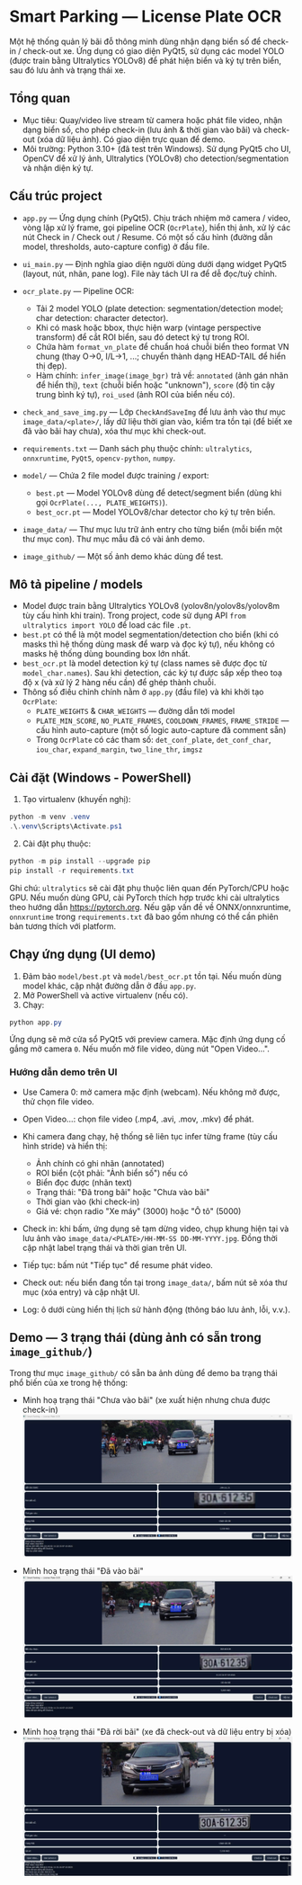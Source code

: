 # Smart Parking — License Plate OCR

Một hệ thống quản lý bãi đỗ thông minh dùng nhận dạng biển số để check-in / check-out xe. Ứng dụng có giao diện PyQt5, sử dụng các model YOLO (được train bằng Ultralytics YOLOv8) để phát hiện biển và ký tự trên biển, sau đó lưu ảnh và trạng thái xe.

## Tổng quan
- Mục tiêu: Quay/video live stream từ camera hoặc phát file video, nhận dạng biển số, cho phép check-in (lưu ảnh & thời gian vào bãi) và check-out (xóa dữ liệu ảnh). Có giao diện trực quan để demo.
- Môi trường: Python 3.10+ (đã test trên Windows). Sử dụng PyQt5 cho UI, OpenCV để xử lý ảnh, Ultralytics (YOLOv8) cho detection/segmentation và nhận diện ký tự.

## Cấu trúc project
- `app.py` — Ứng dụng chính (PyQt5). Chịu trách nhiệm mở camera / video, vòng lặp xử lý frame, gọi pipeline OCR (`OcrPlate`), hiển thị ảnh, xử lý các nút Check in / Check out / Resume. Có một số cấu hình (đường dẫn model, thresholds, auto-capture config) ở đầu file.

- `ui_main.py` — Định nghĩa giao diện người dùng dưới dạng widget PyQt5 (layout, nút, nhãn, pane log). File này tách UI ra để dễ đọc/tuỳ chỉnh.

- `ocr_plate.py` — Pipeline OCR:
  - Tải 2 model YOLO (plate detection: segmentation/detection model; char detection: character detector).
  - Khi có mask hoặc bbox, thực hiện warp (vintage perspective transform) để cắt ROI biển, sau đó detect ký tự trong ROI.
  - Chứa hàm `format_vn_plate` để chuẩn hoá chuỗi biển theo format VN chung (thay O->0, I/L->1, ...; chuyển thành dạng HEAD-TAIL để hiển thị đẹp).
  - Hàm chính: `infer_image(image_bgr)` trả về: `annotated` (ảnh gán nhãn để hiển thị), `text` (chuỗi biển hoặc "unknown"), `score` (độ tin cậy trung bình ký tự), `roi_used` (ảnh ROI của biển nếu có).

- `check_and_save_img.py` — Lớp `CheckAndSaveImg` để lưu ảnh vào thư mục `image_data/<plate>/`, lấy dữ liệu thời gian vào, kiểm tra tồn tại (để biết xe đã vào bãi hay chưa), xóa thư mục khi check-out.

- `requirements.txt` — Danh sách phụ thuộc chính: `ultralytics`, `onnxruntime`, `PyQt5`, `opencv-python`, `numpy`.

- `model/` — Chứa 2 file model được training / export:
  - `best.pt` — Model YOLOv8 dùng để detect/segment biển (dùng khi gọi `OcrPlate(..., PLATE_WEIGHTS)`).
  - `best_ocr.pt` — Model YOLOv8/char detector cho ký tự trên biển.

- `image_data/` — Thư mục lưu trữ ảnh entry cho từng biển (mỗi biển một thư mục con). Thư mục mẫu đã có vài ảnh demo.

- `image_github/` — Một số ảnh demo khác dùng để test.

## Mô tả pipeline / models
- Model được train bằng Ultralytics YOLOv8 (yolov8n/yolov8s/yolov8m tùy cấu hình khi train). Trong project, code sử dụng API `from ultralytics import YOLO` để load các file `.pt`.
- `best.pt` có thể là một model segmentation/detection cho biển (khi có masks thì hệ thống dùng mask để warp và đọc ký tự), nếu không có masks hệ thống dùng bounding box lớn nhất.
- `best_ocr.pt` là model detection ký tự (class names sẽ được đọc từ `model_char.names`). Sau khi detection, các ký tự được sắp xếp theo toạ độ x (và xử lý 2 hàng nếu cần) để ghép thành chuỗi.
- Thông số điều chỉnh chính nằm ở `app.py` (đầu file) và khi khởi tạo `OcrPlate`:
  - `PLATE_WEIGHTS` & `CHAR_WEIGHTS` — đường dẫn tới model
  - `PLATE_MIN_SCORE`, `NO_PLATE_FRAMES`, `COOLDOWN_FRAMES`, `FRAME_STRIDE` — cấu hình auto-capture (một số logic auto-capture đã comment sẵn)
  - Trong `OcrPlate` có các tham số: `det_conf_plate`, `det_conf_char`, `iou_char`, `expand_margin`, `two_line_thr`, `imgsz`

## Cài đặt (Windows - PowerShell)
1. Tạo virtualenv (khuyến nghị):

```powershell
python -m venv .venv
.\.venv\Scripts\Activate.ps1
```

2. Cài đặt phụ thuộc:

```powershell
python -m pip install --upgrade pip
pip install -r requirements.txt
```

Ghi chú: `ultralytics` sẽ cài đặt phụ thuộc liên quan đến PyTorch/CPU hoặc GPU. Nếu muốn dùng GPU, cài PyTorch thích hợp trước khi cài ultralytics theo hướng dẫn https://pytorch.org. Nếu gặp vấn đề về ONNX/onnxruntime, `onnxruntime` trong `requirements.txt` đã bao gồm nhưng có thể cần phiên bản tương thích với platform.

## Chạy ứng dụng (UI demo)
1. Đảm bảo `model/best.pt` và `model/best_ocr.pt` tồn tại. Nếu muốn dùng model khác, cập nhật đường dẫn ở đầu `app.py`.
2. Mở PowerShell và active virtualenv (nếu có).
3. Chạy:

```powershell
python app.py
```

Ứng dụng sẽ mở cửa sổ PyQt5 với preview camera. Mặc định ứng dụng cố gắng mở camera `0`. Nếu muốn mở file video, dùng nút "Open Video…".

### Hướng dẫn demo trên UI
- Use Camera 0: mở camera mặc định (webcam). Nếu không mở được, thử chọn file video.
- Open Video…: chọn file video (.mp4, .avi, .mov, .mkv) để phát.
- Khi camera đang chạy, hệ thống sẽ liên tục infer từng frame (tùy cấu hình stride) và hiển thị:
  - Ảnh chính có ghi nhãn (annotated)
  - ROI biển (cột phải: "Ảnh biển số") nếu có
  - Biển đọc được (nhãn text)
  - Trạng thái: "Đã trong bãi" hoặc "Chưa vào bãi"
  - Thời gian vào (khi check-in)
  - Giá vé: chọn radio "Xe máy" (3000) hoặc "Ô tô" (5000)

- Check in: khi bấm, ứng dụng sẽ tạm dừng video, chụp khung hiện tại và lưu ảnh vào `image_data/<PLATE>/HH-MM-SS DD-MM-YYYY.jpg`. Đồng thời cập nhật label trạng thái và thời gian trên UI.
- Tiếp tục: bấm nút "Tiếp tục" để resume phát video.
- Check out: nếu biển đang tồn tại trong `image_data/`, bấm nút sẽ xóa thư mục (xóa entry) và cập nhật UI.
- Log: ô dưới cùng hiển thị lịch sử hành động (thông báo lưu ảnh, lỗi, v.v.).

## Demo — 3 trạng thái (dùng ảnh có sẵn trong `image_github/`)


Trong thư mục `image_github/` có sẵn ba ảnh dùng để demo ba trạng thái phổ biến của xe trong hệ thống:

- Minh hoạ trạng thái "Chưa vào bãi" (xe xuất hiện nhưng chưa được check-in)
![Chưa vào bãi](image_github/Chua_vao_bai.jpg)

- Minh hoạ trạng thái "Đã vào bãi" 
![Đã vào bãi](image_github/Da_vao_bai.jpg)

- Minh hoạ trạng thái "Đã rời bãi" (xe đã check-out và dữ liệu entry bị xóa)
![Đã rời bãi](image_github/Da_roi_bai.jpg)





